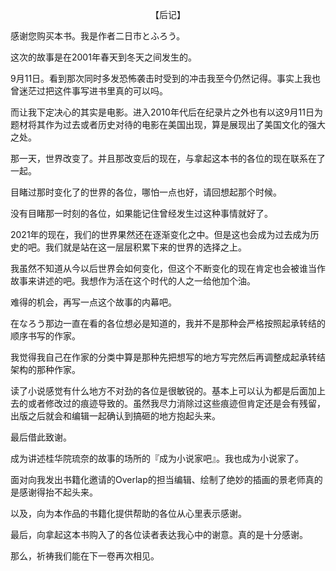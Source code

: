 <p align="center">【后记】</p>

感谢您购买本书。我是作者二日市とふろう。

这次的故事是在2001年春天到冬天之间发生的。

9月11日。看到那次同时多发恐怖袭击时受到的冲击我至今仍然记得。事实上我也曾迷茫过把这件事写进书里真的可以吗。

而让我下定决心的其实是电影。进入2010年代后在纪录片之外也有以这9月11日为题材将其作为过去或者历史对待的电影在美国出现，算是展现出了美国文化的强大之处。

那一天，世界改变了。并且那改变后的现在，与拿起这本书的各位的现在联系在了一起。

目睹过那时变化了的世界的各位，哪怕一点也好，请回想起那个时候。

没有目睹那一时刻的各位，如果能记住曾经发生过这种事情就好了。

2021年的现在，我们的世界果然还在逐渐变化之中。但是这也会成为过去成为历史的吧。我们就是站在这一层层积累下来的世界的选择之上。

我虽然不知道从今以后世界会如何变化，但这个不断变化的现在肯定也会被谁当作故事来讲述的吧。我想作为活在这个时代的人之一给他加个油。

难得的机会，再写一点这个故事的内幕吧。

在なろう那边一直在看的各位想必是知道的，我并不是那种会严格按照起承转结的顺序书写的作家。

我觉得我自己在作家的分类中算是那种先把想写的地方写完然后再调整成起承转结架构的那种作家。

读了小说感觉有什么地方不对劲的各位是很敏锐的。基本上可以认为都是后面加上去的或者修改过的痕迹导致的。虽然我尽力消除过这些痕迹但肯定还是会有残留，出版之后就会和编辑一起确认到搞砸的地方抱起头来。

最后借此致谢。

成为讲述桂华院琉奈的故事的场所的『成为小说家吧』。我也成为小说家了。

面对向我发出书籍化邀请的Overlap的担当编辑、绘制了绝妙的插画的景老师真的是感谢得抬不起头来。

以及，向为本作品的书籍化提供帮助的各位从心里表示感谢。

最后，向拿起这本书购入了的各位读者表达我心中的谢意。真的是十分感谢。

那么，祈祷我们能在下一卷再次相见。

